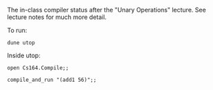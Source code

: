 The in-class compiler status after the "Unary Operations" lecture.  See lecture notes for much more detail.

To run:

`dune utop`

Inside utop:

`open Cs164.Compile;;`

`compile_and_run "(add1 56)";;`
